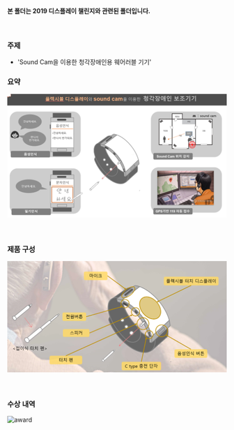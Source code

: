 **본 폴더는 2019 디스플레이 챌린지와 관련된 폴더입니다.**


　
  　
  　
  　
  　
  
### 주제
- 'Sound Cam을 이용한 청각장애인용 웨어러블 기기'
　
　
 　
  　
### 요약


![summary](images/summary.PNG)

　
 　
  　
   　


### 제품 구성

 ![config](images/config.PNG)
 
　
 　
  　
   　


### 수상 내역


 ![award](수상.PNG)
